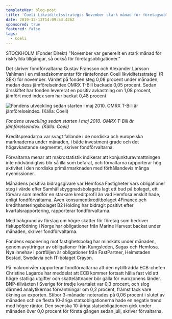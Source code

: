 ```yaml
---
templateKey: blog-post
title: 'Coeli Likviditetsstrategi: November stark månad för företagsobligationer'
date: 2019-12-13T14:09:53.426Z
sponsored: true
featured: false
tags:
  - Coeli
---
```

STOCKHOLM (Fonder Direkt) "November var generellt en stark månad för riskfyllda tillgångar, så också för företagsobligationer."



Det skriver fondförvaltarna Gustav Fransson och Alexander Larsson Vahlman i en månadskommentar för räntefonden Coeli likviditetsstrategi (R SEK) för november. Värdet på fonden steg 0,08 procent under månaden, medan dess jämförelseindex OMRX T-Bill backade 0,05 procent. Sedan årsskiftet har fonden levererat en positiv avkastning om 1,08 procent, jämfört med index som har backat 0,48 procent.



![Fondens utveckling sedan starten i maj 2010. OMRX T-Bill är jämförelseindex. (Källa: Coeli)](/img/coeli-likvidi.png "Fondens utveckling sedan starten i maj 2010. OMRX T-Bill är jämförelseindex. (Källa: Coeli)")

_Fondens utveckling sedan starten i maj 2010. OMRX T-Bill är jämförelseindex. (Källa: Coeli)_



Kreditspreadarna var svagt fallande i de nordiska och europeiska marknaderna under månaden, i både investment grade och det högavkastande segmentet, skriver fondförvaltarna.



Förvaltarna menar att makrostatistik indikerar att konjunkturavmattningen inte nödvändigtvis blir så illa som befarat, och förvaltarna rapporterar hög aktivitet i den nordiska primärmarknaden med förhållandevis många nyemissioner.



Månadens positiva bidragsgivare var Hemfosa Fastigheter vars obligationer steg i värde efter Samhällsbyggnadsbolagets lagt ett bud på bolaget, ett förvärv som medför en starkare kreditprofil än vad Hemfosa enskilt hade, enligt fondförvaltarna. Även konsumentkreditbolaget 4Finance och kredithanteringsbolaget B2 Holding har bidragit positivt efter kvartalsrapportering, rapporterar fondförvaltarna.



Med bakgrund av förslag om högre skatter för företag som bedriver fiskuppfödning i Norge har obligationer från Marine Harvest backat under månaden, skriver fondförvaltarna.



Fondens exponering mot fastighetsbolag har minskats under månaden, genom avyttringar av obligationer från Kungsleden, Sagax och Hemfosa. Nya innehav i portföljen är obligationer från FastPartner, Heimstaden Bostad, Swedavia och IT-bolaget Crayon.



På makronivåer rapporterar fondförvaltarna att den nytillträdda ECB-chefen Christine Lagarde har meddelat att ECB kommer fortsatt hålla fast vid att högre statliga utgifter och skattelättnader bör gälla för eurozonens länder. BNP-tillväxten i Sverige för tredje kvartalet var 0,3 procent, och slog därmed analytikernas förväntningar om 0,2 procent, främst tack vare ökning av exporten. Stibor 3-månader noterades på 0,06 procent i slutet av månaden och de flesta 10-åriga statsobligationerna hade en negativ trend med högre räntor. Den svenska 10-åriga statsobligationen gick under månaden över 0,0 procent för första gången sedan juli, skriver förvaltarna.

